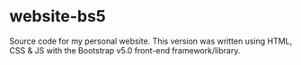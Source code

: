 # website-bs5

Source code for my personal website. This version was written using HTML, CSS & JS with the Bootstrap v5.0 front-end framework/library.
